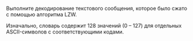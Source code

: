Выполните декодирование текстового сообщения, которое было сжато с помощью алгоритма LZW.

Изначально, словарь содержит 128 значений (0 – 127) для отдельных ASCII-символов с соответствующими кодами.